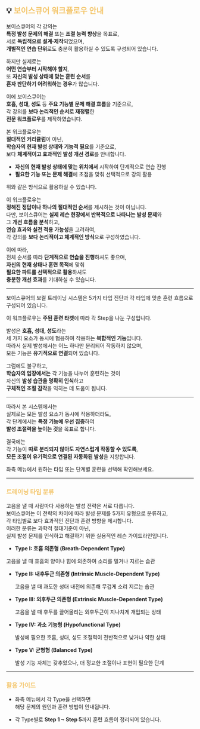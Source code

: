 ## 💡 <span style="color:#f4c66c">보이스큐어 워크플로우 안내</span>

보이스큐어의 각 강의는  
**특정 발성 문제의 해결** 또는 **조절 능력 향상**을 목표로,  
서로 **독립적으로 설계·제작**되었으며,  
**개별적인 연습 단위**로도 충분히 활용하실 수 있도록 구성되어 있습니다.  

하지만 실제로는  
**어떤 연습부터 시작해야 할지**,  
또 **자신의 발성 상태에 맞는 훈련 순서**를  
**혼자 판단하기 어려워하는 경우**가 많습니다.  

이에 보이스큐어는   
**호흡, 성대, 성도** 등 **주요 기능별 문제 해결 흐름**을 기준으로,  
각 강의를 **보다 논리적인 순서로 재정렬**한  
**전문 워크플로우**를 제작하였습니다.  

본 워크플로우는  
**절대적인 커리큘럼**이 아닌,  
**학습자의 현재 발성 상태와 기능적 필요**를 기준으로,  
보다 **체계적이고 효과적인 발성 개선 경로**를 안내합니다.  
  
- **자신의 현재 발성 상태에 맞는 위치에서** 시작하여 단계적으로 연습 진행  
- **필요한 기능 또는 문제 해결**에 초점을 맞춰 선택적으로 강의 활용  

위와 같은 방식으로 활용하실 수 있습니다.  

이 워크플로우는  
**정해진 정답이나 하나의 절대적인 순서**를 제시하는 것이 아닙니다.  
다만, 보이스큐어는 **실제 레슨 현장에서 반복적으로 나타나는 발성 문제**와  
그 **개선 흐름을 분석**하고,  
**연습 효과와 실전 적용 가능성**을 고려하여,  
각 강의를 **보다 논리적이고 체계적인 방식**으로 구성하였습니다.

이에 따라,  
전체 순서를 따라 **단계적으로 연습을 진행**하셔도 좋으며,  
**자신의 현재 상태나 훈련 목적**에 맞춰  
**필요한 파트를 선택적으로 활용**하셔도  
**충분한 개선 효과**를 기대하실 수 있습니다.

_____________________________________________________________________

보이스큐어의 보컬 트레이닝 시스템은
5가지 타입 진단과 각 타입에 맞춘 훈련 흐름으로 구성되어 있습니다.

이 워크플로우는 **주된 훈련 타겟**에 따라
각 Step을 나눈 구성입니다.

발성은 **호흡, 성대, 성도**라는  
세 가지 요소가 동시에 협응하여 작용하는 **복합적인 기능**입니다.  
따라서 실제 발성에서는 어느 하나만 분리되어 작동하지 않으며,  
모든 기능은 **유기적으로 연결**되어 있습니다.

그럼에도 불구하고,  
**학습자의 입장에서는** 각 기능을 나누어 훈련하는 것이  
자신의 **발성 습관을 명확히 인식**하고  
**구체적인 조절 감각**을 익히는 데 도움이 됩니다.

---

따라서 본 시스템에서는  
실제로는 모든 발성 요소가 동시에 작용하더라도,  
각 단계에서는 **특정 기능에 우선 집중**하여  
**발성 조절력을 높이는 것**을 목표로 합니다.

결국에는  
각 기능이 **따로 분리되지 않아도 자연스럽게 작동할 수 있도록**,  
**모든 조절이 유기적으로 연결된 자동화된 발성**을 지향합니다.


좌측 메뉴에서 원하는 타입 또는 단계별 훈련을 선택해 확인해보세요.

_____________________________________________________________________

### <span style="color:#f4c66c">트레이닝 타입 분류</span>

고음을 낼 때 사람마다 사용하는 발성 전략은 서로 다릅니다.  
보이스큐어는 이 전략의 차이에 따라 발성 문제를 5가지 유형으로 분류하고,  
각 타입별로 보다 효과적인 진단과 훈련 방향을 제시합니다.  
이러한 분류는 과학적 절대기준이 아닌,  
실제 발성 문제를 인식하고 해결하기 위한 실용적인 레슨 가이드라인입니다.  


- **Type I: 호흡 의존형 (Breath-Dependent Type)**

고음을 낼 때 호흡의 양이나 힘에 의존하여 소리를 밀거나 지르는 습관

- **Type II: 내후두근 의존형 (Intrinsic Muscle-Dependent Type)**


  고음을 낼 때 과도한 성대 내전에 의존해 무겁게 소리 지르는 습관

- **Type III: 외후두근 의존형 (Extrinsic Muscle-Dependent Type)**
 
  고음을 낼 때 후두를 끌어올리는 외후두근이 지나치게 개입되는 상태

- **Type IV: 과소 기능형 (Hypofunctional Type)**
  
  발성에 필요한 호흡, 성대, 성도 조절력이 전반적으로 낮거나 약한 상태

- **Type V: 균형형 (Balanced Type)**
    
  발성 기능 자체는 갖추었으나, 더 정교한 조절이나 표현이 필요한 단계

_____________________________________________________________________

### <span style="color:#f4c66c">활용 가이드</span>

- 좌측 메뉴에서 각 Type을 선택하면  
  해당 문제의 원인과 훈련 방법이 안내됩니다.

- 각 Type별로 **Step 1 ~ Step 5**까지 훈련 흐름이 정리되어 있습니다.
